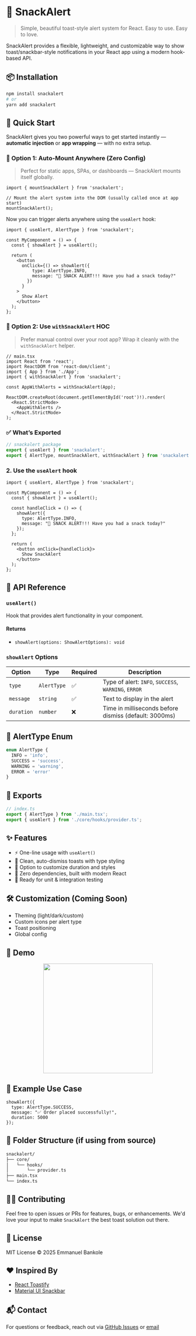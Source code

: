# 🥪 SnackAlert

> Simple, beautiful toast-style alert system for React. Easy to use. Easy to love.

SnackAlert provides a flexible, lightweight, and customizable way to show toast/snackbar-style notifications in your React app using a modern hook-based API.

## 📦 Installation

```bash
npm install snackalert
# or
yarn add snackalert
```

## 🚀 Quick Start

SnackAlert gives you two powerful ways to get started instantly — **automatic injection** or **app wrapping** — with no extra setup.

### 🧩 Option 1: Auto-Mount Anywhere (Zero Config)

> Perfect for static apps, SPAs, or dashboards — SnackAlert mounts itself globally.

```tsx
import { mountSnackAlert } from 'snackalert';

// Mount the alert system into the DOM (usually called once at app start)
mountSnackAlert();
```

Now you can trigger alerts anywhere using the `useAlert` hook:

```tsx
import { useAlert, AlertType } from 'snackalert';

const MyComponent = () => {
  const { showAlert } = useAlert();

  return (
    <button
      onClick={() => showAlert({
          type: AlertType.INFO,
          message: "🥪 SNACK ALERT!!! Have you had a snack today?"
        })
      }
    >
      Show Alert
    </button>
  );
};
```

### 🧩 Option 2: Use `withSnackAlert` HOC

> Prefer manual control over your root app? Wrap it cleanly with the `withSnackAlert` helper.

```tsx
// main.tsx
import React from 'react';
import ReactDOM from 'react-dom/client';
import { App } from './App';
import { withSnackAlert } from 'snackalert';

const AppWithAlerts = withSnackAlert(App);

ReactDOM.createRoot(document.getElementById('root')!).render(
  <React.StrictMode>
    <AppWithAlerts />
  </React.StrictMode>
);
```

### ✅ What’s Exported

```ts
// snackalert package
export { useAlert } from 'snackalert';
export { AlertType, mountSnackAlert, withSnackAlert } from 'snackalert';

```

### 2. **Use the `useAlert` hook**

```tsx
import { useAlert, AlertType } from 'snackalert';

const MyComponent = () => {
  const { showAlert } = useAlert();

  const handleClick = () => {
    showAlert({
      type: AlertType.INFO,
      message: "🥪 SNACK ALERT!!! Have you had a snack today?"
    });
  };

  return (
    <button onClick={handleClick}>
      Show SnackAlert
    </button>
  );
};
```

## 🧠 API Reference

### `useAlert()`

Hook that provides alert functionality in your component.

#### Returns

* `showAlert(options: ShowAlertOptions): void`

### `showAlert` Options

| Option     | Type        | Required | Description                                           |
| ---------- | ----------- | -------- | ----------------------------------------------------- |
| `type`     | `AlertType` | ✅        | Type of alert: `INFO`, `SUCCESS`, `WARNING`, `ERROR`  |
| `message`  | `string`    | ✅        | Text to display in the alert                          |
| `duration` | `number`    | ❌        | Time in milliseconds before dismiss (default: 3000ms) |

## 🎨 AlertType Enum

```ts
enum AlertType {
  INFO = 'info',
  SUCCESS = 'success',
  WARNING = 'warning',
  ERROR = 'error'
}
```

## 📂 Exports

```ts
// index.ts
export { AlertType } from './main.tsx';
export { useAlert } from './core/hooks/provider.ts';
```

## ✨ Features

* ⚡ One-line usage with `useAlert()`
* 💅 Clean, auto-dismiss toasts with type styling
* 🔁 Option to customize duration and styles
* 🧱 Zero dependencies, built with modern React
* 🧪 Ready for unit & integration testing

## 🛠️ Customization (Coming Soon)

* Theming (light/dark/custom)
* Custom icons per alert type
* Toast positioning
* Global config

## 📸 Demo

<p align="center">
  <img src="https://media.giphy.com/media/xT0GqFJM5zy28ddYZa/giphy.gif" width="300" />
</p>

<!-- > *(Demo gif above is just a placeholder—replace with your real preview)* -->

## 🧪 Example Use Case

```tsx
showAlert({
  type: AlertType.SUCCESS,
  message: "✅ Order placed successfully!",
  duration: 5000
});
```

## 🧩 Folder Structure (if using from source)

```bash
snackalert/
├── core/
│   └── hooks/
│       └── provider.ts
├── main.tsx
└── index.ts
```

## 🧑‍💻 Contributing

Feel free to open issues or PRs for features, bugs, or enhancements. We'd love your input to make `SnackAlert` the best toast solution out there.

## 🧾 License

MIT License © 2025 Emmanuel Bankole

## ❤️ Inspired By

* [React Toastify](https://fkhadra.github.io/react-toastify/)
* [Material UI Snackbar](https://mui.com/material-ui/react-snackbar/)

## 📬 Contact

For questions or feedback, reach out via [GitHub Issues](https://github.com/codewithdripzy/SnackAlert/issues) or [email](mailto:thecodeguyy@gmail.com)
